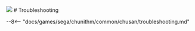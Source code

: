 <img class="header-logo" src="/img/sega/chunithm/sun/logo.webp">
# Troubleshooting

--8<-- "docs/games/sega/chunithm/common/chusan/troubleshooting.md"
